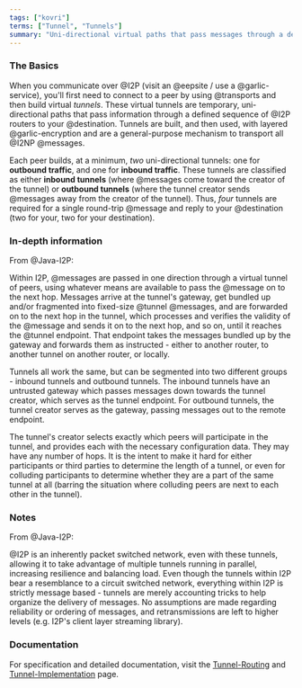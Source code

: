 ```yaml
---
tags: ["kovri"]
terms: ["Tunnel", "Tunnels"]
summary: "Uni-directional virtual paths that pass messages through a defined sequence of I2P routers"
---
```


### The Basics

When you communicate over @I2P (visit an @eepsite / use a @garlic-service), you'll first need to connect to a peer by using @transports and then build virtual *tunnels*. These virtual tunnels are temporary, uni-directional paths that pass information through a defined sequence of @I2P routers to your @destination. Tunnels are built, and then used, with layered @garlic-encryption and are a general-purpose mechanism to transport all @I2NP @messages.

Each peer builds, at a minimum, *two* uni-directional tunnels: one for **outbound traffic**, and one for **inbound traffic**. These tunnels are classified as either **inbound tunnels** (where @messages come toward the creator of the tunnel) or **outbound tunnels** (where the tunnel creator sends @messages away from the creator of the tunnel). Thus, *four* tunnels are required for a single round-trip @message and reply to your @destination (two for your, two for your destination).

### In-depth information

From @Java-I2P:

>
Within I2P, @messages are passed in one direction through a virtual tunnel of peers, using whatever means are available to pass the @message on to the next hop. Messages arrive at the tunnel's gateway, get bundled up and/or fragmented into fixed-size @tunnel @messages, and are forwarded on to the next hop in the tunnel, which processes and verifies the validity of the @message and sends it on to the next hop, and so on, until it reaches the @tunnel endpoint. That endpoint takes the messages bundled up by the gateway and forwards them as instructed - either to another router, to another tunnel on another router, or locally.

>
Tunnels all work the same, but can be segmented into two different groups - inbound tunnels and outbound tunnels. The inbound tunnels have an untrusted gateway which passes messages down towards the tunnel creator, which serves as the tunnel endpoint. For outbound tunnels, the tunnel creator serves as the gateway, passing messages out to the remote endpoint.

>
The tunnel's creator selects exactly which peers will participate in the tunnel, and provides each with the necessary configuration data. They may have any number of hops. It is the intent to make it hard for either participants or third parties to determine the length of a tunnel, or even for colluding participants to determine whether they are a part of the same tunnel at all (barring the situation where colluding peers are next to each other in the tunnel).

### Notes

From @Java-I2P:

>
@I2P is an inherently packet switched network, even with these tunnels, allowing it to take advantage of multiple tunnels running in parallel, increasing resilience and balancing load. Even though the tunnels within I2P bear a resemblance to a circuit switched network, everything within I2P is strictly message based - tunnels are merely accounting tricks to help organize the delivery of messages. No assumptions are made regarding reliability or ordering of messages, and retransmissions are left to higher levels (e.g. I2P's client layer streaming library).

### Documentation

For specification and detailed documentation, visit the [Tunnel-Routing](https://geti2p.net/en/docs/how/tunnel-routing) and [Tunnel-Implementation](https://geti2p.net/en/docs/tunnels/implementation) page.
